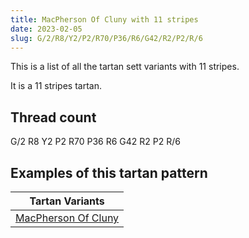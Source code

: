 ```yaml
---
title: MacPherson Of Cluny with 11 stripes
date: 2023-02-05
slug: G/2/R8/Y2/P2/R70/P36/R6/G42/R2/P2/R/6
---
```

This is a list of all the tartan sett variants with 11 stripes.

It is a 11 stripes tartan.


## Thread count
G/2 R8 Y2 P2 R70 P36 R6 G42 R2 P2 R/6

## Examples of this tartan pattern

| Tartan Variants |
|---------------|
| [MacPherson Of Cluny](/variants/g/2/r8/y2/p2/r70/p36/r6/g42/r2/p2/r/6-g004c00-p5a3094-rc80000-yffc800)||
